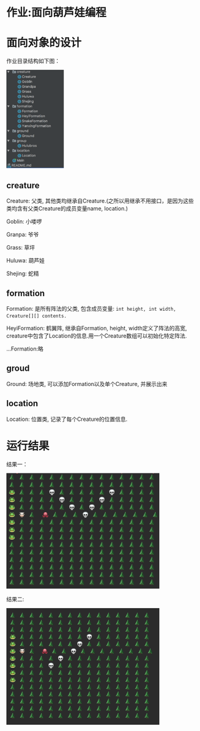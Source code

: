 # 作业:面向葫芦娃编程
# 面向对象的设计
作业目录结构如下图：

<img width="150"  src="img/catalog.png"/>

## creature
Creature:
父类, 其他类均继承自Creature.(之所以用继承不用接口，是因为这些类均含有父类Creature的成员变量name, location.)

Goblin: 小喽啰

Granpa: 爷爷

Grass: 草坪

Huluwa: 葫芦娃

Shejing: 蛇精

## formation
Formation:
是所有阵法的父类, 包含成员变量:
`
int height, int width, Creature[][] contents.
`

HeyiFormation:
鹤翼阵, 继承自Formation, height, width定义了阵法的高宽, creature中包含了Location的信息.用一个Creature数组可以初始化特定阵法.

...Formation:略

## groud
Ground:
场地类, 可以添加Formation以及单个Creature, 并展示出来

## location
Location:
位置类, 记录了每个Creature的位置信息.

# 运行结果
结果一：

<img width="400"  src="img/result1.png"/>

结果二:

<img width="400"  src="img/result2.png"/>
